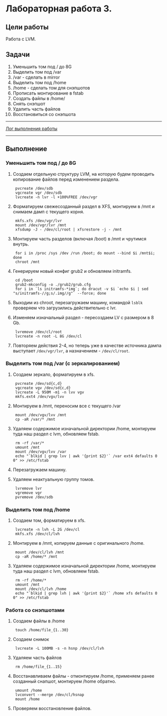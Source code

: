 # Лабораторная работа 3.

## Цели работы

Работа с LVM.

## Задачи

1. Уменьшить том под / до 8G
2. Выделить том под /var
3. /var - сделать в mirror
4. Выделить том под /home
5. /home - сделать том для снэпшотов
6. Прописать монтирование в fstab
7. Создать файлы в /home/
8. Снять снэпшот
9. Удалить часть файлов
10. Восстановиться со снэпшота

---

[Лог выполнения работы](./files/typescript)

---

## Выполнение

### Уменьшить том под / до 8G

1. Создаем отдельную структуру LVM, на которую будем проводить копирование файлов перед изменением раздела.

        pvcreate /dev/sdb
        vgcreate vgr /dev/sdb
        lvcreate -n lvr -l +100%FREE /dev/vgr
        
2. Форматируем свежесозданный раздел в XFS, монтируем в /mnt и снимаем дамп с текущего корня.

        mkfs.xfs /dev/vgr/lvr
        mount /dev/vgr/lvr /mnt
        xfsdump -J - /dev/cl/root | xfsrestore -j - /mnt

3. Монтируем часть разделов (включая /boot) в /mnt и чрутимся внутрь.

        for i in /proc /sys /dev /run /boot; do mount --bind $i /mnt$i; done
        chroot /mnt
        
4. Генерируем новый конфиг grub2 и обновляем initramfs.
        
        cd /boot
        grub2-mkconfig -o ./grub2/grub.cfg
        for i in `ls initramfs-*img`; do dracut -v $i `echo $i | sed "s/initramfs-//g;s/.img//g"` --force; done
        
5. Выходим из chroot, перезагружаем машину, командой `lsblk` проверяем что загрузились действительно с lvr.

6. Изменяем изначальный раздел - пересоздаем LV с размером в 8 Gb.

        lvremove /dev/cl/root
        lvcreate -n root -L 8G /dev/cl
        
7. Повторяем действия 2-4, но теперь уже в качестве источника дампа выступает `/dev/vgr/lvr`, а назначением - `/dev/cl/root`.

### Выделить том под /var (с зеркалированием)

1. Создаем зеркало, форматируем в xfs.

        pvcreate /dev/sd{c,d}
        vgcreate vgv /dev/sd{c,d}
        lvcreate -L 950M -m1 -n lvv vgv
        mkfs.ext4 /dev/vgv/lvv

2. Монтируем в /mnt, переносим все с текущего /var

        mount /dev/vgv/lvv /mnt
        cp -aR /var/* /mnt

3. Удаляем содержимое изначальной директории /home, монтируем туда наш раздел с lvm, обновляем fstab.

        rm -rf /var/*
        umount /mnt
        mount /dev/vgv/lvv /var
        echo "`blkid | grep lvv | awk '{print $2}'` /var ext4 defaults 0 0" >> /etc/fstab
        
4. Перезагружаем машину.
5. Удаляем неактуальную группу томов.

        lvremove lvr
        vgremove vgr
        pvremove /dev/sdb

### Выделить том под /home

1. Создаем том, форматируем в xfs.

        lvcreate -n lvh -L 2G /dev/cl
        mkfs.xfs /dev/cl/lvh

2. Монтируем в /mnt, копируем данные с оригинального /home.

        mount /dev/cl/lvh /mnt
        cp -aR /home/* /mnt

3. Удаляем содержимое изначальной директории /home, монтируем туда наш раздел с lvm, обновляем fstab.

        rm -rf /home/*
        umount /mnt
        mount /dev/cl/lvh /home
        echo "`blkid | grep lvh | awk '{print $2}'` /home xfs defaults 0 0" >> /etc/fstab

### Работа со снэпшотами

1. Создаем файлы в /home

        touch /home/file_{1..30}

2. Создаем снимок

        lvcreate -L 100MB -s -n hsnp /dev/cl/lvh

3. Удаляем часть файлов

        rm /home/file_{1..15}
        
4. Восстанавливаем файлы - отмонтируем /home, применяем ранее созданный снапшот, монтируем /home обратно.

        umount /home
        lvconvert --merge /dev/cl/hsnap
        mount /home
        
5. Проверяем восстановление файлов.
        
